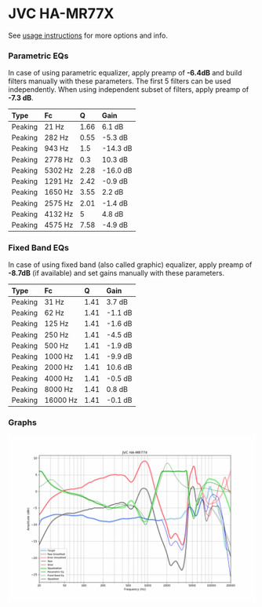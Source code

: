 # JVC HA-MR77X
See [usage instructions](https://github.com/jaakkopasanen/AutoEq#usage) for more options and info.

### Parametric EQs
In case of using parametric equalizer, apply preamp of **-6.4dB** and build filters manually
with these parameters. The first 5 filters can be used independently.
When using independent subset of filters, apply preamp of **-7.3 dB**.

| Type    | Fc      |    Q | Gain     |
|:--------|:--------|:-----|:---------|
| Peaking | 21 Hz   | 1.66 | 6.1 dB   |
| Peaking | 282 Hz  | 0.55 | -5.3 dB  |
| Peaking | 943 Hz  | 1.5  | -14.3 dB |
| Peaking | 2778 Hz | 0.3  | 10.3 dB  |
| Peaking | 5302 Hz | 2.28 | -16.0 dB |
| Peaking | 1291 Hz | 2.42 | -0.9 dB  |
| Peaking | 1650 Hz | 3.55 | 2.2 dB   |
| Peaking | 2575 Hz | 2.01 | -1.4 dB  |
| Peaking | 4132 Hz | 5    | 4.8 dB   |
| Peaking | 4575 Hz | 7.58 | -4.9 dB  |

### Fixed Band EQs
In case of using fixed band (also called graphic) equalizer, apply preamp of **-8.7dB**
(if available) and set gains manually with these parameters.

| Type    | Fc       |    Q | Gain    |
|:--------|:---------|:-----|:--------|
| Peaking | 31 Hz    | 1.41 | 3.7 dB  |
| Peaking | 62 Hz    | 1.41 | -1.1 dB |
| Peaking | 125 Hz   | 1.41 | -1.6 dB |
| Peaking | 250 Hz   | 1.41 | -4.5 dB |
| Peaking | 500 Hz   | 1.41 | -1.9 dB |
| Peaking | 1000 Hz  | 1.41 | -9.9 dB |
| Peaking | 2000 Hz  | 1.41 | 10.6 dB |
| Peaking | 4000 Hz  | 1.41 | -0.5 dB |
| Peaking | 8000 Hz  | 1.41 | 0.8 dB  |
| Peaking | 16000 Hz | 1.41 | -0.1 dB |

### Graphs
![](./JVC%20HA-MR77X.png)